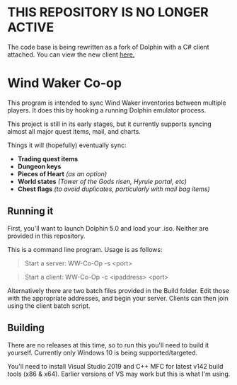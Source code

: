 # THIS REPOSITORY IS NO LONGER ACTIVE #
The code base is being rewritten as a fork of Dolphin with a C# client attached. You can view the new client [here.](https://github.com/wcolding/TWW-Coop)

# Wind Waker Co-op

This program is intended to sync Wind Waker inventories between multiple players. It does this by hooking a running Dolphin emulator process.

This project is still in its early stages, but it currently supports syncing almost all major quest items, mail, and charts.

Things it will (hopefully) eventually sync:
- **Trading quest items**
- **Dungeon keys**
- **Pieces of Heart** *(as an option)*
- **World states** *(Tower of the Gods risen, Hyrule portal, etc)*
- **Chest flags** *(to avoid duplicates, particularly with mail bag items)*

## Running it
First, you'll want to launch Dolphin 5.0 and load your .iso. Neither are provided in this repository. 

This is a command line program. Usage is as follows:
>Start a server: WW-Co-Op -s \<port\> 

>Start a client: WW-Co-Op -c \<ipaddress\> \<port\>  

Alternatively there are two batch files provided in the Build folder. Edit those with the appropriate addresses, and begin your server. Clients can then join using the client batch script.

## Building
There are no releases at this time, so to run this you'll need to build it yourself. Currently only Windows 10 is being supported/targeted.

You'll need to install Visual Studio 2019 and C++ MFC for latest v142 build tools (x86 & x64). Earlier versions of VS may work but this is what I'm using.
